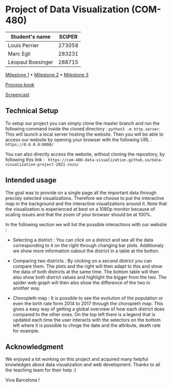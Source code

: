 # Project of Data Visualization (COM-480)

| Student's name | SCIPER |
| -------------- | ------ |
| Louis Perrier | 273058 |
| Marc Egli | 283231 |
| Léopaul Boesinger | 288715 |

[Milestone 1](milestones/milestone1/Milestone1.pdf) • [Milestone 2](milestones/milestone2/Milestone2.pdf) • [Milestone 3](#milestone-3)


[Process book](processbook.pdf)

[Screencast](link)


## Technical Setup

To setup our project you can simply clone the master branch and run the following command inside the cloned directory : ``` python3 -m http.server ```. This will launch a local server hosting the website. Then you will be able to access our website by opening your browser with the following URL : ``` https://0.0.0.0:8000/ ```

You can also directly access the website, without cloning the repository, by following this link : ```  https://com-480-data-visualization.github.io/data-visualization-project-2021-zozo/ ```


## Intended usage

The goal was to provide on a single page all the important data through precisly selected visualizations. Therefore we choose to put the interactive map in the background and the interactive visualizations around it. Note that the visualization is experienced at best on a 1080p monitor because of scaling issues and that the zoom of your browser should be at 100%.

In the following section we will list the possible interactions with our webstie :


 * Selecting a district : You can click on a district and see all the data corresponding to it on the right through changing bar plots. Additionaly we show more information oabout the district in a table at the botton.
 
 
 * Comparing two districts : By clicking on a second district you can compare them. The plots and the right will then adapt to this and show the data of both districts at the same time. The bottom table will then also show both district values and highlight the bigger from the two. The spider web graph will then also show the difference of the two in another way.
 
 * Choropleth map : It is possible to see the evolution of the population or even the birth rate form 2014 to 2017 through the choropleth map. This gives a easy way of getting a global overview of how each district does compared to the other ones. On the top left there is a legend that is updated each time the user interacts with the selectors on the bottom left where it is possible to chnge the date and the attribute, death rate for example.
 
## Acknowledgment

We enjoyed a lot working on this project and acquired many helpful knowledges about data visualization and web development. Thanks to all the teaching team for their help :)


Viva Barcelona !
